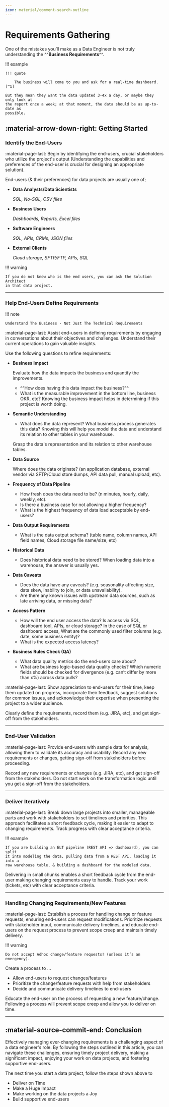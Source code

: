 ```yaml
---
icon: material/comment-search-outline
---
```


# Requirements Gathering

One of the mistakes you’ll make as a Data Engineer is not truly understanding the
^^**Business Requirements**^^.

!!! example

    !!! quote

        The business will come to you and ask for a real-time dashboard.[^1]

    But they mean they want the data updated 3-4x a day, or maybe they only look at
    the report once a week; at that moment, the data should be as up-to-date as
    possible.

## :material-arrow-down-right: Getting Started

### Identify the End-Users

:material-page-last: Begin by identifying the end-users, crucial stakeholders
who utilize the project's output
(Understanding the capabilities and preferences of the end-user is crucial
for designing an appropriate solution).

End-users (& their preferences) for data projects are usually one of;

<div class="grid cards" markdown>

-   **Data Analysts/Data Scientists**

    _SQL, No-SQL, CSV files_

-   **Business Users**

    _Dashboards, Reports, Excel files_

-   **Software Engineers**

    _SQL, APIs, CRMs, JSON files_

-   **External Clients**

    _Cloud storage, SFTP/FTP, APIs, SQL_

</div>

!!! warning

    If you do not know who is the end users, you can ask the Solution Architect
    in that data project.

---

### Help End-Users Define Requirements

!!! note

    Understand The Business - Not Just The Technical Requirements

:material-page-last: Assist end-users in defining requirements by engaging in
conversations about their objectives and challenges.
Understand their current operations to gain valuable insights.

Use the following questions to refine requirements:

-   **Business Impact**

    Evaluate how the data impacts the business and quantify the improvements.

    - ^^How does having this data impact the business?^^
    - What is the measurable improvement in the bottom line, business OKR, etc?
      Knowing the business impact helps in determining if this project is worth
      doing.

-   **Semantic Understanding**

    - What does the data represent? What business process generates this data?
      Knowing this will help you model the data and understand its relation to other
      tables in your warehouse.

    Grasp the data's representation and its relation to other warehouse tables.

-   **Data Source**

    Where does the data originate?
    (an application database, external vendor via SFTP/Cloud store dumps,
    API data pull, manual upload, etc).

-   **Frequency of Data Pipeline**

    - How fresh does the data need to be? (n minutes, hourly, daily, weekly, etc).
    - Is there a business case for not allowing a higher frequency?
    - What is the highest frequency of data load acceptable by end-users?

-   **Data Output Requirements**

    - What is the data output schema? (table name, column names, API field names,
      Cloud storage file name/size, etc)

-   **Historical Data**

    - Does historical data need to be stored? When loading data into a warehouse,
      the answer is usually yes.

-   **Data Caveats**

    - Does the data have any caveats? (e.g. seasonality affecting size, data skew,
      inability to join, or data unavailability).
    - Are there any known issues with upstream data sources, such as late arriving
      data, or missing data?

-   **Access Pattern**

    - How will the end user access the data? Is access via SQL, dashboard tool,
      APIs, or cloud storage? In the case of SQL or dashboard access, What are the
      commonly used filter columns (e.g. date, some business entity)?
    - What is the expected access latency?

-   **Business Rules Check (QA)**

    - What data quality metrics do the end-users care about?
    - What are business logic-based data quality checks? Which numeric fields
      should be checked for divergence (e.g. can’t differ by more than x%) across
      data pulls?

:material-page-last: Show appreciation to end-users for their time, keep them
updated on progress, incorporate their feedback, suggest solutions for common
issues, and acknowledge their expertise when presenting the project to a wider
audience.

Clearly define the requirements, record them (e.g. JIRA, etc), and get sign-off
from the stakeholders.

---

### End-User Validation

:material-page-last: Provide end-users with sample data for analysis, allowing
them to validate its accuracy and usability.
Record any new requirements or changes, getting sign-off from stakeholders before
proceeding.

Record any new requirements or changes (e.g. JIRA, etc), and get sign-off from
the stakeholders. Do not start work on the transformation logic until you get a
sign-off from the stakeholders.

---

### Deliver Iteratively

:material-page-last: Break down large projects into smaller, manageable parts and
work with stakeholders to set timelines and priorities.
This approach facilitates a short feedback cycle, making it easier to adapt to
changing requirements. Track progress with clear acceptance criteria.

!!! example

    If you are building an ELT pipeline (REST API => dashboard), you can split
    it into modeling the data, pulling data from a REST API, loading it into a
    raw warehouse table, & building a dashboard for the modeled data.

Delivering in small chunks enables a short feedback cycle from the end-user making
changing requirements easy to handle. Track your work (tickets, etc) with clear
acceptance criteria.

---

### Handling Changing Requirements/New Features

:material-page-last: Establish a process for handling change or feature requests,
ensuring end-users can request modifications.
Prioritize requests with stakeholder input, communicate delivery timelines, and
educate end-users on the request process to prevent scope creep and maintain
timely delivery.

!!! warning

    Do not accept Adhoc change/feature requests! (unless it’s an emergency).

Create a process to ...

- Allow end-users to request changes/features
- Prioritize the change/feature requests with help from stakeholders
- Decide and communicate delivery timelines to end-users

Educate the end-user on the process of requesting a new feature/change.
Following a process will prevent scope creep and allow you to deliver on time.

---

## :material-source-commit-end: Conclusion

Effectively managing ever-changing requirements is a challenging aspect of a
data engineer's role. By following the steps outlined in this article, you can
navigate these challenges, ensuring timely project delivery, making a significant
impact, enjoying your work on data projects, and fostering supportive end-users.

The next time you start a data project, follow the steps shown above to

<div class="grid cards" markdown>

- Deliver on Time
- Make a Huge Impact
- Make working on the data projects a Joy
- Build supportive end-users

</div>

[^1]: [Becoming a Better Data Engineer Tips](https://seattledataguy.substack.com/p/becoming-a-better-data-engineer-tips)
[^2]: [How to gather requirements for your data project](https://www.startdataengineering.com/post/n-questions-data-pipeline-req/)
